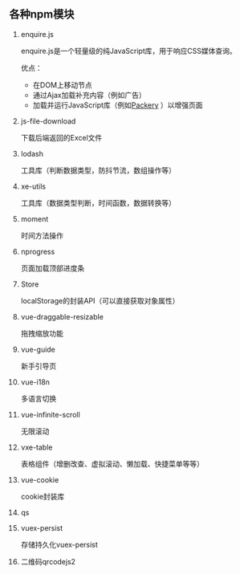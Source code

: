 ## 各种npm模块





1. enquire.js

   enquire.js是一个轻量级的纯JavaScript库，用于响应CSS媒体查询。

   优点：

   - 在DOM上移动节点
   - 通过Ajax加载补充内容（例如广告）
   - 加载并运行JavaScript库（例如[Packery](http://packery.metafizzy.co/) ）以增强页面

   

2. js-file-download

   下载后端返回的Excel文件

   

3. lodash

   工具库（判断数据类型，防抖节流，数组操作等）

4. xe-utils

   工具库（数据类型判断，时间函数，数据转换等）

5. moment

   时间方法操作

6. nprogress

   页面加载顶部进度条

7. Store

   localStorage的封装API（可以直接获取对象属性）

7. vue-draggable-resizable

   拖拽缩放功能

8. vue-guide

   新手引导页

9. vue-i18n

   多语言切换

10. vue-infinite-scroll

    无限滚动

11. vxe-table

    表格组件（增删改查、虚拟滚动、懒加载、快捷菜单等等）

12. vue-cookie

    cookie封装库

13. qs

14. vuex-persist

    存储持久化vuex-persist

15. 二维码qrcodejs2